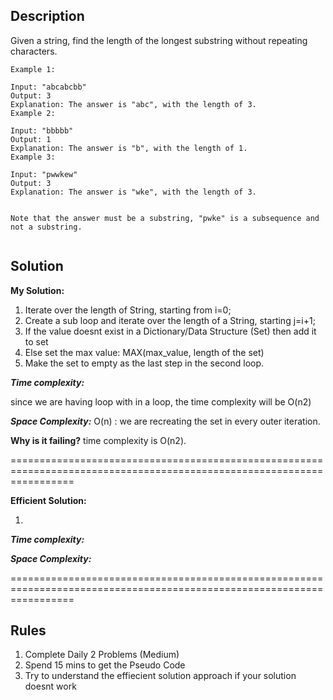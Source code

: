 ## Description
Given a string, find the length of the longest substring without repeating characters.

```
Example 1:

Input: "abcabcbb"
Output: 3 
Explanation: The answer is "abc", with the length of 3. 
Example 2:

Input: "bbbbb"
Output: 1
Explanation: The answer is "b", with the length of 1.
Example 3:

Input: "pwwkew"
Output: 3
Explanation: The answer is "wke", with the length of 3. 


Note that the answer must be a substring, "pwke" is a subsequence and not a substring.


```

## Solution
**My Solution:**

1. Iterate over the length of String, starting from i=0; 
2. Create a sub loop and iterate over the length of a String, starting j=i+1;
3. If the value doesnt exist in a Dictionary/Data Structure (Set) then add it to set
4. Else set the max value: MAX(max_value, length of the set)
5. Make the set to empty as the last step in the second loop.

**_Time complexity:_** 

since we are having loop with in a loop, the time complexity will be O(n2)

**_Space Complexity:_** 
O(n)  : we are recreating the set in every  outer iteration.

**Why is it failing?**
time complexity is O(n2). 

=======================================================================================================================

**Efficient Solution:**

1. 

**_Time complexity:_**  

**_Space Complexity:_** 

=======================================================================================================================
## Rules

1. Complete Daily 2 Problems (Medium)
2. Spend 15 mins to get the Pseudo Code
3. Try to understand the effiecient solution approach if your solution doesnt work
